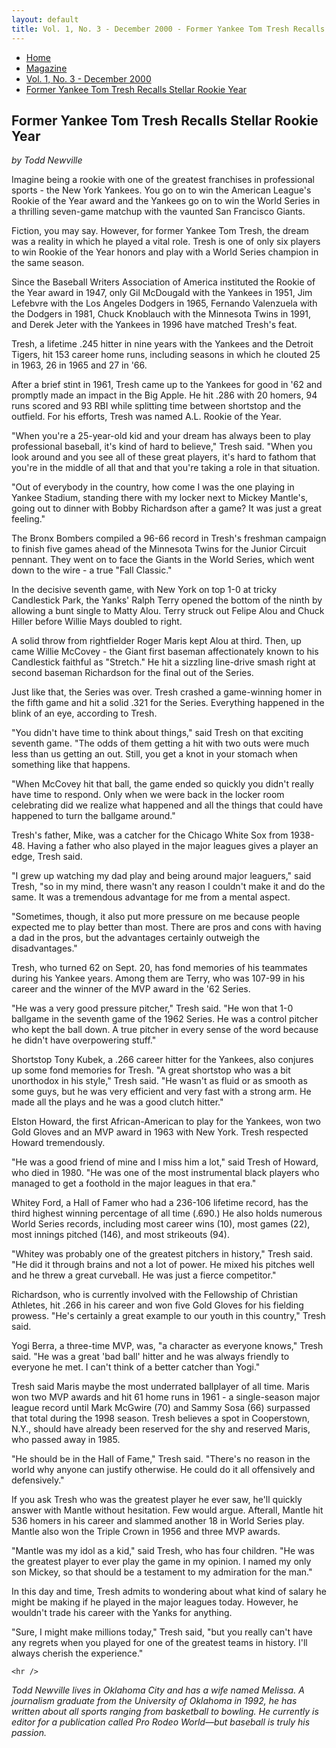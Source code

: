```yaml
---
layout: default
title: Vol. 1, No. 3 - December 2000 - Former Yankee Tom Tresh Recalls Stellar Rookie Year
---
```

<nav class="breadcrumb" aria-label="breadcrumbs">
  <ul>
    <li><a href="{{ site.url }}{{ site.baseurl }}">Home</a></li>
    <li><a href="../magazine-home.html">Magazine</a></li>
    <li><a href="bi_vol_1_no_3_home.html">Vol. 1, No. 3 - December 2000</a></li>
    <li class="is-active"><a href="#" aria-current="page">Former Yankee Tom Tresh Recalls Stellar Rookie Year</a></li>
  </ul>
</nav>

<section class="storycontent">
  <h1>Former Yankee Tom Tresh Recalls Stellar Rookie Year</h1>
	<p><em>by Todd Newville</em></p>

  <p>
		Imagine being a rookie with one of the greatest franchises in professional sports - the New York Yankees. You go on to win the American League's Rookie of the Year award and the Yankees go on to win the World Series in a thrilling seven-game matchup with the vaunted San Francisco Giants.
  </p>

  <p>
		Fiction, you may say. However, for former Yankee Tom Tresh, the dream was a reality in which he played a vital role. Tresh is one of only six players to win Rookie of the Year honors and play with a World Series champion in the same season.
  </p>

  <p>
		Since the Baseball Writers Association of America instituted the Rookie of the Year award in 1947, only Gil McDougald with the Yankees in 1951, Jim Lefebvre with the Los Angeles Dodgers in 1965, Fernando Valenzuela with the Dodgers in 1981, Chuck Knoblauch with the Minnesota Twins in 1991, and Derek Jeter with the Yankees in 1996 have matched Tresh's feat.
  </p>

  <p>
		Tresh, a lifetime .245 hitter in nine years with the Yankees and the Detroit Tigers, hit 153 career home runs, including seasons in which he clouted 25 in 1963, 26 in 1965 and 27 in '66.
  </p>

  <p>
		After a brief stint in 1961, Tresh came up to the Yankees for good in '62 and promptly made an impact in the Big Apple. He hit .286 with 20 homers, 94 runs scored and 93 RBI while splitting time between shortstop and the outfield. For his efforts, Tresh was named A.L. Rookie of the Year.
  </p>

  <p>
		"When you're a 25-year-old kid and your dream has always been to play professional baseball, it's kind of hard to believe," Tresh said. "When you look around and you see all of these great players, it's hard to fathom that you're in the middle of all that and that you're taking a role in that situation.
  </p>

  <p>
		"Out of everybody in the country, how come I was the one playing in Yankee Stadium, standing there with my locker next to Mickey Mantle's, going out to dinner with Bobby Richardson after a game? It was just a great feeling."
  </p>

  <p>
		The Bronx Bombers compiled a 96-66 record in Tresh's freshman campaign to finish five games ahead of the Minnesota Twins for the Junior Circuit pennant. They went on to face the Giants in the World Series, which went down to the wire - a true "Fall Classic."
  </p>

  <p>
		In the decisive seventh game, with New York on top 1-0 at tricky Candlestick Park, the Yanks' Ralph Terry opened the bottom of the ninth by allowing a bunt single to Matty Alou. Terry struck out Felipe Alou and Chuck Hiller before Willie Mays doubled to right.
  </p>

  <p>
		A solid throw from rightfielder Roger Maris kept Alou at third. Then, up came Willie McCovey - the Giant first baseman affectionately known to his Candlestick faithful as "Stretch." He hit a sizzling line-drive smash right at second baseman Richardson for the final out of the Series.
  </p>

  <p>
		Just like that, the Series was over. Tresh crashed a game-winning homer in the fifth game and hit a solid .321 for the Series. Everything happened in the blink of an eye, according to Tresh.
  </p>

  <p>
		"You didn't have time to think about things," said Tresh on that exciting seventh game. "The odds of them getting a hit with two outs were much less than us getting an out. Still, you get a knot in your stomach when something like that happens.
  </p>

  <p>
		"When McCovey hit that ball, the game ended so quickly you didn't really have time to respond. Only when we were back in the locker room celebrating did we realize what happened and all the things that could have happened to turn the ballgame around."
  </p>

  <p>
		Tresh's father, Mike, was a catcher for the Chicago White Sox from 1938-48. Having a father who also played in the major leagues gives a player an edge, Tresh said.
  </p>

  <p>
		"I grew up watching my dad play and being around major leaguers," said Tresh, "so in my mind, there wasn't any reason I couldn't make it and do the same. It was a tremendous advantage for me from a mental aspect.
  </p>

  <p>
		"Sometimes, though, it also put more pressure on me because people expected me to play better than most. There are pros and cons with having a dad in the pros, but the advantages certainly outweigh the disadvantages."
  </p>

  <p>
		Tresh, who turned 62 on Sept. 20, has fond memories of his teammates during his Yankee years. Among them are Terry, who was 107-99 in his career and the winner of the MVP award in the '62 Series.
  </p>

  <p>
		"He was a very good pressure pitcher," Tresh said. "He won that 1-0 ballgame in the seventh game of the 1962 Series. He was a control pitcher who kept the ball down. A true pitcher in every sense of the word because he didn't have overpowering stuff."
  </p>

  <p>
		Shortstop Tony Kubek, a .266 career hitter for the Yankees, also conjures up some fond memories for Tresh. "A great shortstop who was a bit unorthodox in his style," Tresh said. "He wasn't as fluid or as smooth as some guys, but he was very efficient and very fast with a strong arm. He made all the plays and he was a good clutch hitter."
  </p>

  <p>
		Elston Howard, the first African-American to play for the Yankees, won two Gold Gloves and an MVP award in 1963 with New York. Tresh respected Howard tremendously.
  </p>

  <p>
		"He was a good friend of mine and I miss him a lot," said Tresh of Howard, who died in 1980. "He was one of the most instrumental black players who managed to get a foothold in the major leagues in that era."
  </p>

  <p>
		Whitey Ford, a Hall of Famer who had a 236-106 lifetime record, has the third highest winning percentage of all time (.690.) He also holds numerous World Series records, including most career wins (10), most games (22), most innings pitched (146), and most strikeouts (94).
  </p>

  <p>
		"Whitey was probably one of the greatest pitchers in history," Tresh said. "He did it through brains and not a lot of power. He mixed his pitches well and he threw a great curveball. He was just a fierce competitor."
  </p>

  <p>
		Richardson, who is currently involved with the Fellowship of Christian Athletes, hit .266 in his career and won five Gold Gloves for his fielding prowess. "He's certainly a great example to our youth in this country," Tresh said.
  </p>

  <p>
		Yogi Berra, a three-time MVP, was, "a character as everyone knows," Tresh said. "He was a great 'bad ball' hitter and he was always friendly to everyone he met. I can't think of a better catcher than Yogi."
  </p>

  <p>
		Tresh said Maris maybe the most underrated ballplayer of all time. Maris won two MVP awards and hit 61 home runs in 1961 - a single-season major league record until Mark McGwire (70) and Sammy Sosa (66) surpassed that total during the 1998 season. Tresh believes a spot in Cooperstown, N.Y., should have already been reserved for the shy and reserved Maris, who passed away in 1985.
  </p>

  <p>
		"He should be in the Hall of Fame," Tresh said. "There's no reason in the world why anyone can justify otherwise. He could do it all offensively and defensively."
  </p>

  <p>
		If you ask Tresh who was the greatest player he ever saw, he'll quickly answer with Mantle without hesitation. Few would argue. Afterall, Mantle hit 536 homers in his career and slammed another 18 in World Series play. Mantle also won the Triple Crown in 1956 and three MVP awards.
  </p>

  <p>
		"Mantle was my idol as a kid," said Tresh, who has four children. "He was the greatest player to ever play the game in my opinion. I named my only son Mickey, so that should be a testament to my admiration for the man."
  </p>

  <p>
		In this day and time, Tresh admits to wondering about what kind of salary he might be making if he played in the major leagues today. However, he wouldn't trade his career with the Yanks for anything.
  </p>

  <p>
		"Sure, I might make millions today," Tresh said, "but you really can't have any regrets when you played for one of the greatest teams in history. I'll always cherish the experience."
  </p>

	<hr />
	
  <p>
		<em>Todd Newville lives in Oklahoma City and has a wife named Melissa. A journalism graduate from the University of Oklahoma in 1992, he has written about all sports ranging from basketball to bowling. He currently is editor for a publication called Pro Rodeo World&mdash;but baseball is truly his passion.</em>
  </p>

</section>
